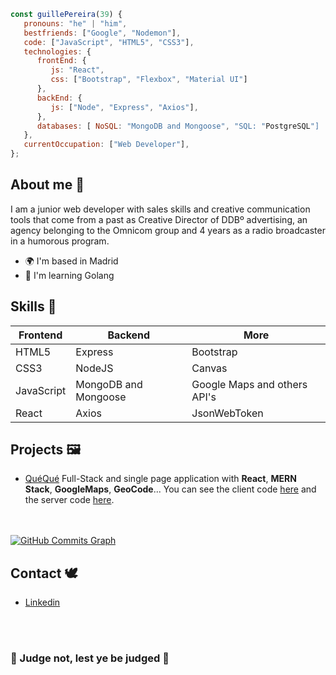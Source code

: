 ```javascript
const guillePereira(39) {
   pronouns: "he" | "him",
   bestfriends: ["Google", "Nodemon"],
   code: ["JavaScript", "HTML5", "CSS3"],
   technologies: {
      frontEnd: {
         js: "React",
         css: ["Bootstrap", "Flexbox", "Material UI"]
      },
      backEnd: {
         js: ["Node", "Express", "Axios"],
      },
      databases: [ NoSQL: "MongoDB and Mongoose", "SQL: "PostgreSQL"]
   },
   currentOccupation: ["Web Developer"],
};
```

## About me :thought_balloon:	 
I am a junior web developer with sales skills and creative communication tools that come from a past as Creative Director of DDBº advertising, an agency belonging to the Omnicom group and 4 years as a radio broadcaster in a humorous program. 
* 🌍  I'm based in Madrid
* 🧠  I'm learning Golang 


## Skills :art:

| Frontend| Backend| More|
| ----- | ---- | ----- |
| HTML5 | Express | Bootstrap | Material UI
| CSS3 | NodeJS | Canvas |
| JavaScript | MongoDB and Mongoose | Google Maps and others API's|
| React | Axios | JsonWebToken | 


## Projects :framed_picture:
- [QuéQué](https://queque.netlify.app/)
Full-Stack and single page application with **React**, **MERN Stack**, **GoogleMaps**, **GeoCode**...
You can see the client code [here](https://github.com/MartinLaGuardia/queque-client) and the server code [here](https://[github.com/sarapuertas/Mari-conApp-server](https://github.com/MartinLaGuardia/queque-server)).

<br></br>
<a href="http://www.github.com/martinlaguardia"><img src="https://activity-graph.herokuapp.com/graph?username=martinlaguardia&bg_color=1e3a8a&color=ffffff&line=14b8a6&point=ffffff&area_color=1e3a8a&area=true&hide_border=true&custom_title=GitHub%20Commits%20Graph" alt="GitHub Commits Graph" /></a>


## Contact :dove:
- [Linkedin](https://www.linkedin.com/in/guillermopereirasuarez)

<br></br>

### :tophat: Judge not, lest ye be judged :tophat:


